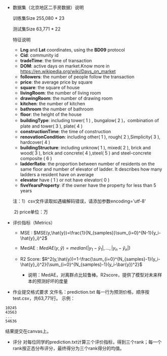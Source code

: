 - 数据集（北京地区二手房数据）说明

  训练集Size 255,080 * 23

  测试集Size 63,771 * 22

  特征说明
  -  **Lng** and **Lat** coordinates, using the **BD09** protocol
  -  **Cid**: community id 
  -  **tradeTime**: the time of transaction 
  -  **DOM**: active days on market.Know more in https://en.wikipedia.org/wiki/Days_on_market 
  -  **followers**: the number of people follow the transaction
  -  **price**: the average price by square 
  -  **square**: the square of house 
  -  **livingRoom**: the number of living room 
  -  **drawingRoom**: the number of drawing room 
  -  **kitchen**: the number of kitchen 
  -  **bathroom** the number of bathroom 
  -  **floor**: the height of the house
  -  **buildingType**: including tower( 1 ) , bungalow( 2 )，combination of plate and tower( 3 ), plate( 4 )
  -  **constructionTime**: the time of construction 
  -  **renovationCondition**: including other( 1 ), rough( 2 ),Simplicity( 3 ), hardcover( 4 ) 
  -  **buildingStructure**: including unknow( 1 ), mixed( 2 ), brick and wood( 3 ), brick and concrete( 4 ),steel( 5 ) and steel-concrete composite ( 6 )
  -  **ladderRatio**: the proportion between number of residents on the same floor and number of elevator of ladder. It describes how many ladders a resident have on average
  -  **elevator** have ( 1 ) or not have elevator( 0 ) 
  -  **fiveYearsProperty**: if the owner have the property for less than 5 years

  注：1）csv文件读取如遇编解码错误，请添加参数encoding='utf-8'

  ​        2)   price单位：万

- 评价指标（Metrics）

  - MSE : $MSE(y,\hat{y})=\frac{1}{N_{samples}}\sum_{i=0}^{N-1}(y_i-\hat{y}_i)^2$
  - MedAE : $MedAE(y,\hat{y})=median(|y_1-\hat{y}_1|,\dots,|y_n-\hat{y}_n|)$

  - R2 Score: $R^2(y,\hat{y})=1-\frac{\sum_{i=0}^{N_{samples}-1}(y_i-\hat{y}_i)^2}{\sum_{i=0}^{N_{samples}-1}(y_i-\bar{y})^2}$
    - 说明：MedAE，对离群点比较鲁棒。R2score，提供了模型对未来样本的预测好坏的度量

- 作业提交格式要求
文件名：prediction.txt
每一行为预测价格，顺序按test.csv，共63,771行。
示例：
```
10245
43563
...
54636
```
结果提交在canvas上。
-  评分
对每位同学的prediction.txt计算三个评价指标，得到三个rank；每一个rank按正态分布评分，最终得分为三个rank得分的均值。
